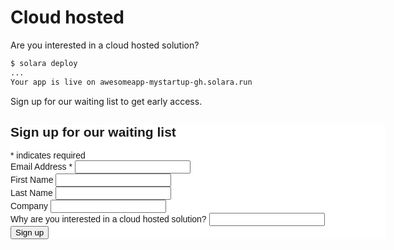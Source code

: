 # Cloud hosted

Are you interested in a cloud hosted solution?

```bash
$ solara deploy
...
Your app is live on awesomeapp-mystartup-gh.solara.run
```

Sign up for our waiting list to get early access.

<!-- Begin Mailchimp Signup Form -->
<link href="//cdn-images.mailchimp.com/embedcode/classic-071822.css" rel="stylesheet" type="text/css">
<style type="text/css">
	#mc_embed_signup{background:#fff; clear:left; font:14px Helvetica,Arial,sans-serif;  width:600px;}
	/* Add your own Mailchimp form style overrides in your site stylesheet or in this style block.
	   We recommend moving this block and the preceding CSS link to the HEAD of your HTML file. */
</style>
<div id="mc_embed_signup">
    <form action="https://gmail.us13.list-manage.com/subscribe/post?u=1dcdd74de47214edace5b6f49&amp;id=c60b5def86&amp;f_id=00f4c1e2f0" method="post" id="mc-embedded-subscribe-form" name="mc-embedded-subscribe-form" class="validate" target="_blank" novalidate>
        <div id="mc_embed_signup_scroll">
        <h2>Sign up for our waiting list</h2>
        <div class="indicates-required"><span class="asterisk">*</span> indicates required</div>
<div class="mc-field-group">
	<label for="mce-EMAIL">Email Address  <span class="asterisk">*</span>
</label>
	<input type="email" value="" name="EMAIL" class="required email" id="mce-EMAIL" required>
	<span id="mce-EMAIL-HELPERTEXT" class="helper_text"></span>
</div>
<div class="mc-field-group">
	<label for="mce-FNAME">First Name </label>
	<input type="text" value="" name="FNAME" class="" id="mce-FNAME">
	<span id="mce-FNAME-HELPERTEXT" class="helper_text"></span>
</div>
<div class="mc-field-group">
	<label for="mce-LNAME">Last Name </label>
	<input type="text" value="" name="LNAME" class="" id="mce-LNAME">
	<span id="mce-LNAME-HELPERTEXT" class="helper_text"></span>
</div>
<div class="mc-field-group">
	<label for="mce-COMPANY">Company </label>
	<input type="text" value="" name="COMPANY" class="" id="mce-COMPANY">
	<span id="mce-COMPANY-HELPERTEXT" class="helper_text"></span>
</div>

<div class="mc-field-group">
	<label for="mce-WHYCLOUD">Why are you interested in a cloud hosted solution? </label>
	<input type="text" value="" name="WHYCLOUD" class="" id="mce-WHYCLOUD">
	<span id="mce-WHYCLOUD-HELPERTEXT" class="helper_text"></span>
</div>

<div id="mce-responses" class="clear foot">
    <div class="response" id="mce-error-response" style="display:none"></div>
    <div class="response" id="mce-success-response" style="display:none"></div>
</div>    <!-- real people should not fill this in and expect good things - do not remove this or risk form bot signups-->
<div style="position: absolute; left: -5000px;" aria-hidden="true"><input type="text" name="b_1dcdd74de47214edace5b6f49_c60b5def86" tabindex="-1" value=""></div>
    <div class="optionalParent">
        <div class="clear foot">
            <input type="submit" value="Sign up" name="subscribe" id="mc-embedded-subscribe" class="button">
        </div>
    </div>
</div>
</form>
</div>
<script type='text/javascript' src='//s3.amazonaws.com/downloads.mailchimp.com/js/mc-validate.js'></script><script type='text/javascript'>(function($) {window.fnames = new Array(); window.ftypes = new Array();fnames[0]='EMAIL';ftypes[0]='email';fnames[1]='FNAME';ftypes[1]='text';fnames[2]='LNAME';ftypes[2]='text';fnames[3]='ADDRESS';ftypes[3]='address';fnames[4]='PHONE';ftypes[4]='phone';fnames[5]='BIRTHDAY';ftypes[5]='birthday';fnames[6]='USECASE';ftypes[6]='text';fnames[7]='COMPANY';ftypes[7]='text';fnames[8]='POSITION';ftypes[8]='text';}(jQuery));var $mcj = jQuery.noConflict(true);</script>
<!--End mc_embed_signup-->
